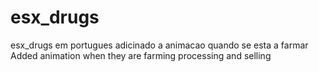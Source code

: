 # esx_drugs
esx_drugs
em portugues 
adicinado a animacao quando se esta a farmar
 Added animation when they are farming processing and selling

